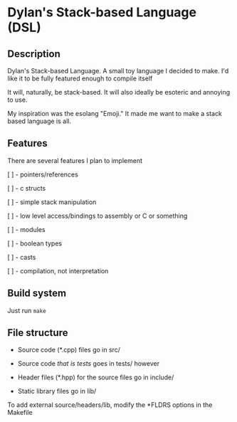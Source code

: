 # Dylan's Stack-based Language (DSL)

## Description

Dylan's Stack-based Language. A small toy language I decided to make. I'd like it to be fully featured enough to compile itself

It will, naturally, be stack-based. It will also ideally be esoteric and annoying to use.

My inspiration was the esolang "Emoji." It made me want to make a stack based language is all.

## Features

There are several features I plan to implement

[ ] - pointers/references

[ ] - c structs

[ ] - simple stack manipulation

[ ] - low level access/bindings to assembly or C or something

[ ] - modules

[ ] - boolean types

[ ] - casts

[ ] - compilation, not interpretation

## Build system

Just run `make`

## File structure

 - Source code (\*.cpp) files go in src/

 - Source code *that is tests* goes in tests/ however

 - Header files (\*.hpp) for the source files go in include/

 - Static library files go in lib/

To add external source/headers/lib, modify the \*FLDRS options in the Makefile
